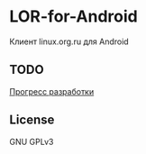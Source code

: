 # LOR-for-Android
Клиент linux.org.ru для Android

## TODO
[Прогресс разработки](https://github.com/getsmp/LOR-for-Android/milestones)

## License
GNU GPLv3

